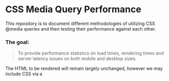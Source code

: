 # CSS Media Query Performance

This repository is to document different methodologies of utilizing CSS @media queries and then testing their performance against each other.

### The goal:

> To provide performance statistics on load times, rendering times and server latency issues on both mobile and desktop sizes.

The HTML to be rendered will remain largely unchanged, however we may include CSS via a <style> for testing purposes. Content may also change to help example what methods are being tested.

Methodologies for testing:
* All CSS in one file with media queries grouped together.
* CSS files broken out into different media queries.
* CSS inside <style> on the page

The methods above will be tested utilizing min-width and max-width approaches.
